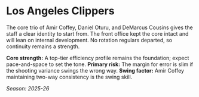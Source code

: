 # Los Angeles Clippers

The core trio of Amir Coffey, Daniel Oturu, and DeMarcus Cousins gives the staff a clear identity to start from.
The front office kept the core intact and will lean on internal development.
No rotation regulars departed, so continuity remains a strength.

**Core strength:** A top-tier efficiency profile remains the foundation; expect pace-and-space to set the tone.
**Primary risk:** The margin for error is slim if the shooting variance swings the wrong way.
**Swing factor:** Amir Coffey maintaining two-way consistency is the swing skill.

_Season: 2025-26_
